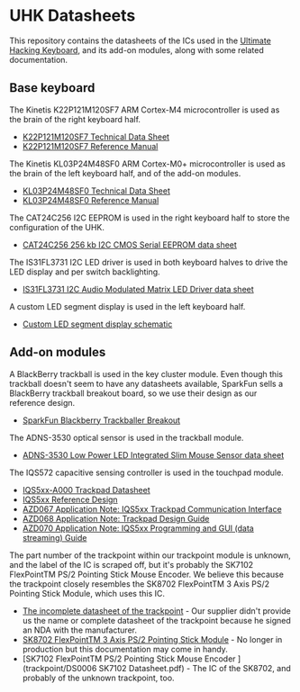 # UHK Datasheets

This repository contains the datasheets of the ICs used in the [Ultimate Hacking Keyboard](https://ultimatehackingkeyboard.com/), and its add-on modules, along with some related documentation.

## Base keyboard

The Kinetis K22P121M120SF7 ARM Cortex-M4 microcontroller is used as the brain of the right keyboard half.
* [K22P121M120SF7 Technical Data Sheet](K22P121M120SF7.pdf)
* [K22P121M120SF7 Reference Manual](K22P121M120SF7RM.pdf)

The Kinetis KL03P24M48SF0 ARM Cortex-M0+ microcontroller is used as the brain of the left keyboard half, and of the add-on modules.

* [KL03P24M48SF0 Technical Data Sheet](KL03P24M48SF0-782281.pdf)
* [KL03P24M48SF0 Reference Manual](KL03P24M48SF0RM.pdf)

The CAT24C256 I2C EEPROM is used in the right keyboard half to store the configuration of the UHK.

* [CAT24C256 256 kb I2C CMOS Serial EEPROM data sheet](CAT24C256-D.pdf)

The IS31FL3731 I2C LED driver is used in both keyboard halves to drive the LED display and per switch backlighting.

* [IS31FL3731 I2C Audio Modulated Matrix LED Driver data sheet](31FL3731.pdf)

A custom LED segment display is used in the left keyboard half.

* [Custom LED segment display schematic](led-display.png)

## Add-on modules

A BlackBerry trackball is used in the key cluster module. Even though this trackball doesn't seem to have any datasheets available, SparkFun sells a BlackBerry trackball breakout board, so we use their design as our reference design.

* [SparkFun Blackberry Trackballer Breakout](https://www.sparkfun.com/products/13169)

The ADNS-3530 optical sensor is used in the trackball module.

* [ADNS-3530 Low Power LED Integrated Slim Mouse Sensor data sheet](ADNS-3530.pdf)

The IQS572 capacitive sensing controller is used in the touchpad module.

* [IQS5xx-A000 Trackpad Datasheet](trackpad/iqs5xx-a000_trackpad_datasheet.pdf)
* [IQS5xx Reference Design](trackpad/iqs5xx_reference_designs/IQS5xx.pdf)
* [AZD067 Application Note: IQS5xx Trackpad Communication Interface](trackpad/azd067_iqs5xx_trackpad_communication_interface.pdf)
* [AZD068 Application Note: Trackpad Design Guide](trackpad/azd068-trackpad_design_guide.pdf)
* [AZD070 Application Note: IQS5xx Programming and GUI (data streaming) Guide](trackpad/azd070_iqs5xx_programming_and_data_streaming_guide.pdf)

The part number of the trackpoint within our trackpoint module is unknown, and the label of the IC is scraped off, but it's probably the SK7102 FlexPointTM PS/2 Pointing Stick Mouse Encoder. We believe this because the trackpoint closely resembles the SK8702 FlexPointTM 3 Axis PS/2 Pointing Stick Module, which uses this IC.

* [The incomplete datasheet of the trackpoint](trackpoint/trackpoint_module.pdf) - Our supplier didn't provide us the name or complete datasheet of the trackpoint because he signed an NDA with the manufacturer.
* [SK8702 FlexPointTM 3 Axis PS/2 Pointing Stick Module](trackpoint/DS0013_SK8702_Datasheet.pdf) - No longer in production but this documentation may come in handy.
* [SK7102 FlexPointTM PS/2 Pointing Stick Mouse Encoder ](trackpoint/DS0006 SK7102 Datasheet.pdf) - The IC of the SK8702, and probably of the unknown trackpoint, too.
